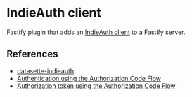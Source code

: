 # IndieAuth client

Fastify plugin that adds an [IndieAuth client](https://indieauth.spec.indieweb.org/#indieauth-client) to a Fastify server.

## References

- [datasette-indieauth](https://github.com/simonw/datasette-indieauth)
- [Authentication using the Authorization Code Flow](https://www.w3.org/TR/indieauth/#authentication-p-1)
- [Authorization token using the Authorization Code Flow](https://www.w3.org/TR/indieauth/#authorization)
